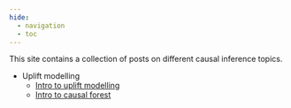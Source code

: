 ```yaml
---
hide:
  - navigation
  - toc
---
```


This site contains a collection of posts on different causal inference topics.

- Uplift modelling
    - [Intro to uplift modelling](uplift_modelling.ipynb)
    - [Intro to causal forest](causal_forest.ipynb)